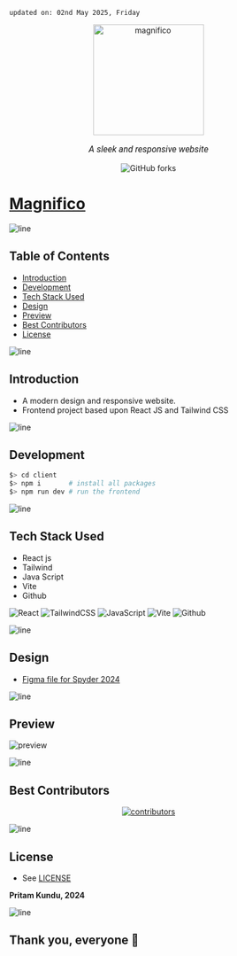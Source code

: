     updated on: 02nd May 2025, Friday

<div align=center>
    <a href="https://github.com/warmachine028/magnifico">
        <img width="200" src="https://cdn-icons-png.flaticon.com/512/594/594856.png" alt="magnifico">
    </a>
    <p style="font-family: roboto, calibri; font-size:12pt; font-style:italic"> A sleek and responsive website </p>
    <a src="https://github.com/warmachine028/magnifico/forks">
        <img alt="GitHub forks" src="https://img.shields.io/github/forks/warmachine028/magnifico">
    </a>
</div>

# [Magnifico](https://github.com/warmachine028/magnifico)

![line]

## Table of Contents

- [Introduction](#introduction) 
- [Development](#development)
- [Tech Stack Used](#tech-stack-used)
- [Design](#design)
- [Preview](#preview)
- [Best Contributors](#best-contributors)
- [License](#license)

![line]

## Introduction

- A modern design and responsive website.
- Frontend project based upon React JS and Tailwind CSS

![line]

## Development

```sh
$> cd client
$> npm i       # install all packages
$> npm run dev # run the frontend
```

![line]

## Tech Stack Used

- React js
- Tailwind 
- Java Script
- Vite
- Github

![React](https://img.shields.io/badge/react-%2320232a.svg?style=for-the-badge&logo=react&logoColor=%2361DAFB) ![TailwindCSS](https://img.shields.io/badge/tailwindcss-%2338B2AC.svg?style=for-the-badge&logo=tailwind-css&logoColor=blue) ![JavaScript](https://img.shields.io/badge/javascript-%23323330.svg?style=for-the-badge&logo=javascript&logoColor=%23F7DF1E) ![Vite](https://img.shields.io/badge/vite-%23000000.svg?style=for-the-badge&logo=vite&logoColor=white) ![Github](https://img.shields.io/badge/github-%23121011.svg?style=for-the-badge&logo=github&logoColor=white) 

![line]

## Design

- [Figma file for Spyder 2024](https://www.figma.com/design/6lYnnVnpynejdPoqdS6dxt/SPYDER-2024?node-id=0-1&node-type=canvas&t=s1Q7nwepfp2ZU2X9-0)

![line]


## Preview

<picture align="center">
    <source media="(prefers-color-scheme: light)" srcset=".github/preview-light.png">
    <source media="(prefers-color-scheme: dark)" srcset=".github/preview-dark.png">
    <img src=".github/preview-light.png" alt="preview">
</picture>

![line]

## Best Contributors

<div align="center">
    <a href="https://github.com/warmachine028/magnifico/graphs/contributors">
        <img src="https://contrib.rocks/image?repo=warmachine028/magnifico" alt="contributors"/>
    </a>
</div>

![line]

## License

- See [LICENSE]

**Pritam Kundu, 2024**

![line]

## Thank you, everyone 💚

[icons]: https://icons8.com/
[markdown-badges]: https://github.com/Ileriayo/markdown-badges
[line]: https://user-images.githubusercontent.com/75939390/137615281-3a875960-92cc-407f-97fe-fd2319bdb252.png
[License]: https://github.com/warmachine028/magnifico/blob/main/LICENSE

<!-- 02/05/25 -->

